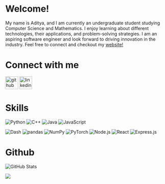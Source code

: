 # Welcome!

My name is Aditya, and I am currently an undergraduate student studying Computer Science and Mathematics. I enjoy learning about different technologies, their applications, and problem-solving strategies. I am an aspiring software engineer and look forward to driving innovation in the industry. Feel free to connect and checkout my [website!](https://aditya-shrey.github.io/)

# Connect with me
[<img src='https://cdn.jsdelivr.net/npm/simple-icons@3.0.1/icons/github.svg' alt='github' height='40'>](https://github.com/aditya-shrey)  [<img src='https://cdn.jsdelivr.net/npm/simple-icons@3.0.1/icons/linkedin.svg' alt='linkedin' height='40'>](https://www.linkedin.com/in/adityashrey/)

# Skills
![Python](https://img.shields.io/badge/Python-3776AB?style=for-the-badge&logo=python&logoColor=white)
![C++](https://img.shields.io/badge/C++-044F88?style=for-the-badge&logo=cplusplus&logoColor=white)
![Java](https://img.shields.io/badge/Java-ED1D25?style=for-the-badge&logo=java&logoColor=white)
![JavaScript](https://img.shields.io/badge/JavaScript-F0DB4F?style=for-the-badge&logo=javascript&logoColor=black)

![Dash](https://img.shields.io/badge/Dash-0F6E96?style=for-the-badge&logo=plotly&logoColor=white)
![pandas](https://img.shields.io/badge/pandas-150458?style=for-the-badge&logo=pandas&logoColor=white)
![NumPy](https://img.shields.io/badge/NumPy-013243?style=for-the-badge&logo=numpy&logoColor=white)
![PyTorch](https://img.shields.io/badge/PyTorch-EE4C2C?style=for-the-badge&logo=pytorch&logoColor=white)
![Node.js](https://img.shields.io/badge/Node.js-339933?style=for-the-badge&logo=nodedotjs&logoColor=white)
![React](https://img.shields.io/badge/React-61DAFB?style=for-the-badge&logo=react&logoColor=black)
![Express.js](https://img.shields.io/badge/Express.js-000000?style=for-the-badge&logo=express&logoColor=white)

# Github
![GitHub Stats](https://github-readme-stats.vercel.app/api?username=aditya-shrey&show_icons=true&rank_icon=github)  

![](https://komarev.com/ghpvc/?username=aditya-shreyo&style=flat-square)

